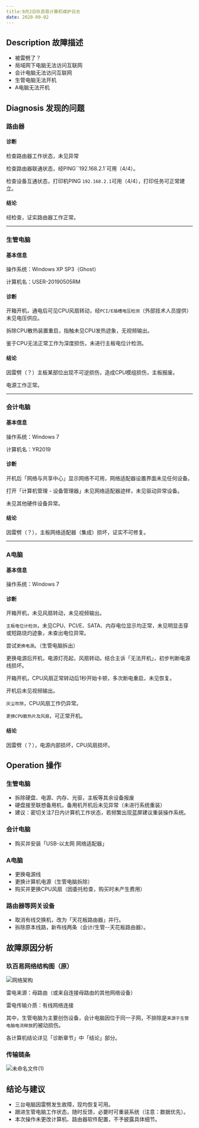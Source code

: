 ```yaml
---
title:9月2日玖百易计算机维护日志
date: 2020-09-02
---
```


## Description 故障描述

- 被雷劈了？
- 局域网下电脑无法访问互联网
- 会计电脑无法访问互联网
- 生管电脑无法开机
- A电脑无法开机



## Diagnosis 发现的问题

### 路由器

#### 诊断

检查路由器工作状态，未见异常

检查路由器联通状态，经PING``192.168.2.1`可用（4/4）。

检查设备互通状态，打印机PING `192.168.2.1`可用（4/4），打印任务可正常建立。

#### 结论

经检查，证实路由器工作正常。

---

### 生管电脑

#### 基本信息

操作系统：Windows XP SP3（Ghost）

计算机名：USER-20190505RM

#### 诊断

开箱开机，通电后可见CPU风扇转动，经`PCI/E插槽电压检测`（外部技术人员提供）未见电压供应。

拆除CPU散热装置重启，指触未见CPU发热迹象，无视频输出。

鉴于CPU无法正常工作为深度损伤，未进行主板电位计检测。

#### 结论

因雷劈（？）主板某部位出现不可逆损伤，造成CPU模组损伤，主板报废。

电源工作正常。

---

### 会计电脑

#### 基本信息

操作系统：Windows 7

计算机名：YR2019

#### 诊断

开机后「网络与共享中心」显示网络不可用，网络适配器设置界面未见任何设备。

打开「计算机管理 - 设备管理器」未见网络适配器迹样，未见驱动异常设备。

未见其他硬件设备异常。

#### 结论

因雷劈（？），主板网络适配器（集成）损坏，证实不可修复。

---

### A电脑

#### 基本信息

操作系统：Windows 7

#### 诊断

开箱开机，未见风扇转动，未见视频输出。

`主板电位计检测`，未见CPU、PCI/E、SATA、内存电位显示均正常，未见明显击穿或短路烧灼迹象，未查出电位异常。

尝试`更换电源`。（生管电脑拆出）

更换电源后开机，电源灯亮起，风扇转动。结合主诉「无法开机」，初步判断电源线损坏。

开箱开机，CPU风扇正常转动后1秒开始卡顿，多次断电重启，未见恢复。

开机后未见视频输出。

`灰尘吹除`，CPU风扇工作仍异常。

`更换CPU散热片及风扇`，可正常开机。

#### 结论

因雷劈（？），电源内部损坏，CPU风扇损坏。

## Operation 操作

### 生管电脑

- 拆除硬盘、电源、内存、光驱，主板等其余设备报废
- 硬盘接至联想备用机，备用机开机后未见异常（未进行系统重装）
- 建议：密切关注7日内计算机工作状态，若频繁出现蓝屏建议重装操作系统。

### 会计电脑

- 购买并安装「USB-以太网 网络适配器」

### A电脑

- 更换电源线
- 更换计算机电源（生管电脑拆除）
- 购买并更换CPU风扇（因委托检查，购买时未产生费用）

### 路由器等网关设备

- 取消有线交换机，改为「天花板路由器」并行。
- 拆除原本线路，新布线两条（会计/生管--天花板路由器）。



## 故障原因分析

### 玖百易网络结构图（原）

![网络架构](https://gitee.com/eric-zeng/image/raw/master/picBed/image/png/u0RygK1599299143076.png)

雷电来源：母路由（或来自连接母路由的其他网络设备）

雷电传输介质：有线网络连接

其中，生管电脑为主要创伤设备，会计电脑因位于同一子网，不排除是`来源于生管电脑电流释放`的被动损伤。

各计算机结论详见「诊断章节」中「结论」部分。

### 传输链条

![未命名文件(1)](https://gitee.com/eric-zeng/image/raw/master/picBed/image/png/U3bBKX1599299356837.png)

## 结论与建议

- 三台电脑因雷劈发生故障，现均恢复可用。
- 跟进生管电脑工作状态，随时反馈，必要时可重装系统（注意：数据优先）。
- 本次操作未更改计算机、路由器软件配置，不予披露具体细节。